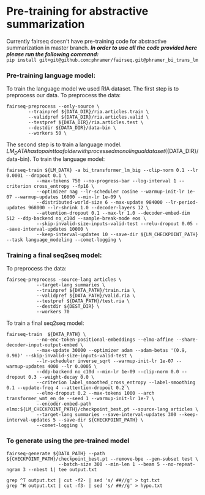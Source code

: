 # Pre-training for abstractive summarization

 Currently fairseq doesn't have pre-training code for abstractive summarization in master branch.  ***In order to use all the code provided here please run the following command:***\
```pip install git+git@github.com:phramer/fairseq.git@phramer_bi_trans_lm```



### Pre-training language model:
To train the language model we used RIA dataset.
The first step is to preprocess our data. To preprocess the data:
```
fairseq-preprocess --only-source \
        --trainpref ${DATA_DIR}/ria.articles.train \
        --validpref ${DATA_DIR}/ria.articles.valid \
        --testpref ${DATA_DIR}/ria.articles.test \
        --destdir ${DATA_DIR}/data-bin \
        --workers 50 \
```

The second step is to train a language model. ${LM_DATA} has to point to a folder with processed monolingual dataset (${DATA_DIR}/data-bin). To train the language model:
```
fairseq-train ${LM_DATA} -a bi_transformer_lm_big --clip-norm 0.1 --lr 0.0001 --dropout 0.1 \
           --max-tokens 750 --no-progress-bar --log-interval 1 --criterion cross_entropy --fp16 \
           --optimizer nag --lr-scheduler cosine --warmup-init-lr 1e-07 --warmup-updates 16000 --min-lr 1e-09 \
           --distributed-world-size 6 --max-update 984000 --lr-period-updates 968000 --lr-shrink 1.0 --decoder-layers 12 \
           --attention-dropout 0.1 --max-lr 1.0 --decoder-embed-dim 512 --ddp-backend no_c10d --sample-break-mode eos \
           --skip-invalid-size-inputs-valid-test --relu-dropout 0.05 --save-interval-updates 10000 \
           --keep-interval-updates 10 --save-dir ${LM_CHECKPOINT_PATH} --task language_modeling --comet-logging \
```

### Training a final seq2seq model:
To preprocess the data:
```
fairseq-preprocess -source-lang articles \
           --target-lang summaries \
           --trainpref ${DATA_PATH}/train.ria \
           --validpref ${DATA_PATH}/valid.ria \
           --testpref ${DATA_PATH}/test.ria \
           --destdir ${DEST_DIR} \
           --workers 70
```

To train a final seq2seq model:
```
fairseq-train  ${DATA_PATH} \
           --no-enc-token-positional-embeddings --elmo-affine --share-decoder-input-output-embed \
           --max-update 30000 --optimizer adam --adam-betas '(0.9, 0.98)' --skip-invalid-size-inputs-valid-test \
           --lr-scheduler inverse_sqrt --warmup-init-lr 1e-07 --warmup-updates 4000 --lr 0.0005 \
           --ddp-backend no_c10d --min-lr 1e-09 --clip-norm 0.0 --dropout 0.3 --weight-decay 0.0 \
           --criterion label_smoothed_cross_entropy --label-smoothing 0.1 --update-freq 4 --attention-dropout 0.2 \
           --elmo-dropout 0.2 --max-tokens 1000 --arch transformer_wmt_en_de --seed 1 --warmup-init-lr 1e-7 \
           --encoder-embed-path elmo:${LM_CHECKPOINT_PATH}/checkpoint_best.pt --source-lang articles \
           --target-lang summaries --save-interval-updates 300 --keep-interval-updates 5 --save-dir ${CHECKPOINT_PATH} \
           --comet-logging \
```


### To generate using the pre-trained model

```
fairseq-generate ${DATA_PATH} --path ${CHECKPOINT_PATH}/checkpoint_best.pt --remove-bpe --gen-subset test \
                   --batch-size 300 --min-len 1 --beam 5 --no-repeat-ngram 3 --nbest 1| tee output.txt

grep ^T output.txt | cut -f2- | sed 's/ ##//g' > tgt.txt
grep ^H output.txt | cut -f3- | sed 's/ ##//g' > hypo.txt
```
